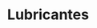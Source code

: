 ---
title: "Lubricantes"
url: /ciudad-autonoma-de-buenos-aires/lubricantes-avenida-pedro-goyena/
shop: Autowerkstatt
---